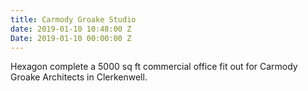 ```yaml
---
title: Carmody Groake Studio
date: 2019-01-10 10:48:00 Z
Date: 2019-01-10 00:00:00 Z
---
```


Hexagon complete a 5000 sq ft commercial office fit out for Carmody Groake Architects in Clerkenwell. 